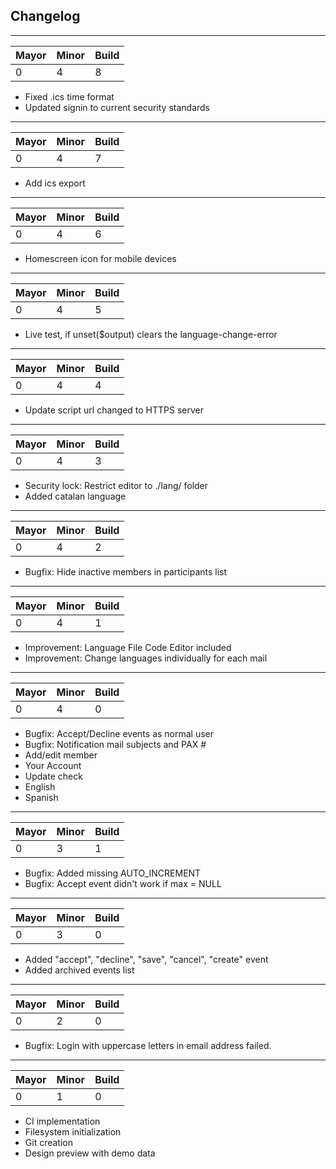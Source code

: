 ## Changelog

* * *

| Mayor | Minor | Build |
| ----- | ----- | ----- |
| 0     | 4     | 8     |

- Fixed .ics time format
- Updated signin to current security standards

* * *

| Mayor | Minor | Build |
| ----- | ----- | ----- |
| 0     | 4     | 7     |

- Add ics export

* * *

| Mayor | Minor | Build |
| ----- | ----- | ----- |
| 0     | 4     | 6     |

- Homescreen icon for mobile devices

* * *

| Mayor | Minor | Build |
| ----- | ----- | ----- |
| 0     | 4     | 5     |

- Live test, if unset($output) clears the language-change-error

* * *

| Mayor | Minor | Build |
| ----- | ----- | ----- |
| 0     | 4     | 4     |

- Update script url changed to HTTPS server

* * *

| Mayor | Minor | Build |
| ----- | ----- | ----- |
| 0     | 4     | 3     |

- Security lock: Restrict editor to ./lang/ folder
- Added catalan language

* * *

| Mayor | Minor | Build |
| ----- | ----- | ----- |
| 0     | 4     | 2     |

- Bugfix: Hide inactive members in participants list

* * *

| Mayor | Minor | Build |
| ----- | ----- | ----- |
| 0     | 4     | 1     |

- Improvement: Language File Code Editor included
- Improvement: Change languages individually for each mail

* * *

| Mayor | Minor | Build |
| ----- | ----- | ----- |
| 0     | 4     | 0     |

- Bugfix: Accept/Decline events as normal user
- Bugfix: Notification mail subjects and PAX #
- Add/edit member
- Your Account
- Update check
- English
- Spanish

* * *

| Mayor | Minor | Build |
| ----- | ----- | ----- |
| 0     | 3     | 1     |

- Bugfix: Added missing AUTO_INCREMENT
- Bugfix: Accept event didn't work if max = NULL

* * *

| Mayor | Minor | Build |
| ----- | ----- | ----- |
| 0     | 3     | 0     |

- Added "accept", "decline", "save", "cancel", "create" event
- Added archived events list

* * *

| Mayor | Minor | Build |
| ----- | ----- | ----- |
| 0  | 2     | 0     |

- Bugfix: Login with uppercase letters in email address failed.

* * *

| Mayor | Minor | Build |
| ----- | ----- | ----- |
| 0  | 1     | 0     |

- CI implementation
- Filesystem initialization
- Git creation
- Design preview with demo data

